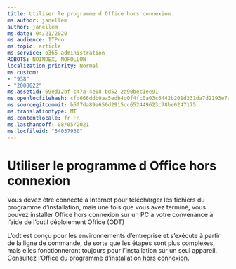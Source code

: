 ```yaml
---
title: Utiliser le programme d Office hors connexion
ms.author: janellem
author: janellem
ms.date: 04/21/2020
ms.audience: ITPro
ms.topic: article
ms.service: o365-administration
ROBOTS: NOINDEX, NOFOLLOW
localization_priority: Normal
ms.custom:
- "938"
- "2000022"
ms.assetid: 69ed12bf-c47a-4e08-bd52-2a90bec1ee91
ms.openlocfilehash: cfd666ddb0aa5edb4d0f4fc0a03c6442b201d331da7d2193e7ad8615790c36a6
ms.sourcegitcommit: b5f7da89a650d2915dc652449623c78be6247175
ms.translationtype: MT
ms.contentlocale: fr-FR
ms.lasthandoff: 08/05/2021
ms.locfileid: "54037930"
---
```

# <a name="use-the-office-offline-installer"></a>Utiliser le programme d Office hors connexion

Vous devez être connecté à Internet pour télécharger les fichiers du programme d’installation, mais une fois que vous avez terminé, vous pouvez installer Office hors connexion sur un PC à votre convenance à l’aide de l’outil déploiement Office (ODT)

L’odt est conçu pour les environnements d’entreprise et s’exécute à partir de la ligne de commande, de sorte que les étapes sont plus complexes, mais elles fonctionneront toujours pour l’installation sur un seul appareil. Consultez [l’Office du programme d’installation hors connexion.](https://support.office.com/article/f0a85fe7-118f-41cb-a791-d59cef96ad1c?wt.mc_id=Alchemy_ClientDIA)
  